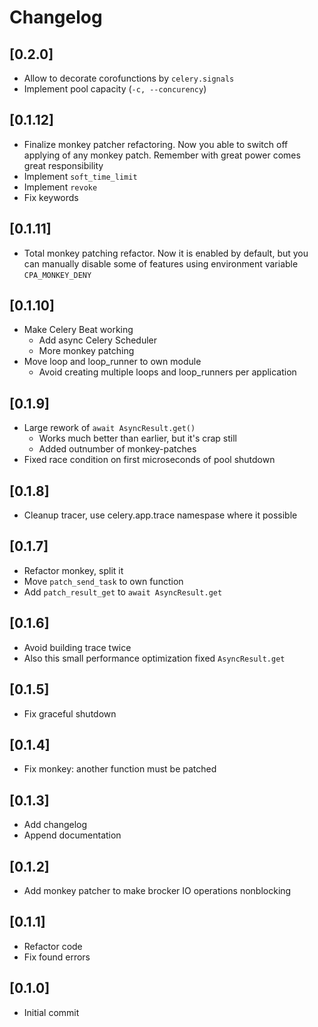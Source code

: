 # Changelog

## [0.2.0]
- Allow to decorate corofunctions by `celery.signals`
- Implement pool capacity (`-c, --concurency`)

## [0.1.12]
- Finalize monkey patcher refactoring. Now you able to switch off applying of
any monkey patch. Remember with great power comes great responsibility
- Implement `soft_time_limit`
- Implement `revoke`
- Fix keywords

## [0.1.11]
- Total monkey patching refactor. Now it is enabled by default, but you can
manually disable some of features using environment variable `CPA_MONKEY_DENY`

## [0.1.10]
- Make Celery Beat working
    - Add async Celery Scheduler
    - More monkey patching
- Move loop and loop_runner to own module
    - Avoid creating multiple loops and loop_runners per application

## [0.1.9]
- Large rework of `await AsyncResult.get()`
    - Works much better than earlier, but it's crap still
    - Added outnumber of monkey-patches
- Fixed race condition on first microseconds of pool shutdown

## [0.1.8]
- Cleanup tracer, use celery.app.trace namespase where it possible

## [0.1.7]
- Refactor monkey, split it
- Move `patch_send_task` to own function
- Add `patch_result_get` to `await AsyncResult.get`

## [0.1.6]
- Avoid building trace twice
- Also this small performance optimization fixed `AsyncResult.get`

## [0.1.5]
- Fix graceful shutdown

## [0.1.4]
- Fix monkey: another function must be patched

## [0.1.3]
- Add changelog
- Append documentation

## [0.1.2]
- Add monkey patcher to make brocker IO operations nonblocking

## [0.1.1]
- Refactor code
- Fix found errors

## [0.1.0]
- Initial commit
